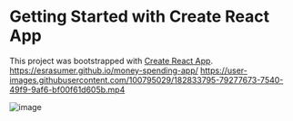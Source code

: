 # Getting Started with Create React App

This project was bootstrapped with [Create React App](https://github.com/facebook/create-react-app).
https://esrasumer.github.io/money-spending-app/
https://user-images.githubusercontent.com/100795029/182833795-79277673-7540-49f9-9af6-bf00f61d605b.mp4

![image](https://user-images.githubusercontent.com/100795029/181946452-d1cea319-7449-482c-82da-f56b2d910465.png)
